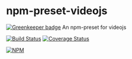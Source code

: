 # npm-preset-videojs

[![Greenkeeper badge](https://badges.greenkeeper.io/BrandonOCasey/npm-preset-videojs.svg)](https://greenkeeper.io/)
An npm-preset for videojs

[![Build Status][travis-icon]][travis-link]
[![Coverage Status][coveralls-icon]][coveralls-link]

[![NPM][npm-icon]][npm-link]

[travis-icon]: https://travis-ci.org/BrandonOCasey/npm-preset-videojs.svg?branch=master
[travis-link]: https://travis-ci.org/BrandonOCasey/npm-preset-videojs

[npm-icon]: https://nodei.co/npm/npm-preset-videojs.png?downloads=true&downloadRank=true
[npm-link]: https://nodei.co/npm/npm-preset-videojs/

[coveralls-icon]: https://coveralls.io/repos/github/BrandonOCasey/npm-preset-videojs/badge.svg?branch=master
[coveralls-link]: https://coveralls.io/github/BrandonOCasey/npm-preset-videojs?branch=master
